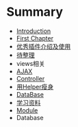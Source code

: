 # Summary

* [Introduction](README.md)
* [First Chapter](chapter1.md)
* [优秀插件介绍及使用](Helper相关.md)
* [待整理](传参数.md)
* views相关
* [AJAX](ajax.md)
* [Controller](controller.md)
* [用Helper瘦身](合理使用Helper.md)
* [DataBase](数据库导出ER模型.md)
* [学习资料](学习资料.md)
* [Module](module.md)
* Database

